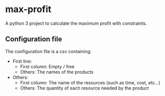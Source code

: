 # max-profit
A python 3 project to calculate the maximum profit with constraints.

## Configuration file
The configuration file is a csv containing:

* First line:
  * First column: Empty / free
  * Others: The names of the products
* Others:
  * First column: The name of the resources (such as time, cost, etc...)
  * Others: The quantity of each resource needed by the product
